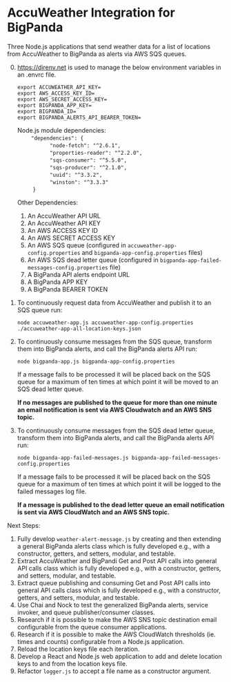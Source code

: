 # AccuWeather Integration for BigPanda

Three Node.js applications that send weather data for a list of locations from AccuWeather to BigPanda as alerts via AWS SQS queues.

0) https://direnv.net is used to manage the below environment variables in an .envrc file.

    `export ACCUWEATHER_API_KEY=`\
    `export AWS_ACCESS_KEY_ID=`\
    `export AWS_SECRET_ACCESS_KEY=`\
    `export BIGPANDA_APP_KEY=`\
    `export BIGPANDA_ID=`\
    `export BIGPANDA_ALERTS_API_BEARER_TOKEN=`

    Node.js module dependencies: \
        `"dependencies": {`\
                   `"node-fetch": "^2.6.1",`\
                   `"properties-reader": "^2.2.0",`\
                   `"sqs-consumer": "^5.5.0",`\
                   `"sqs-producer": "^2.1.0",`\
                   `"uuid": "^3.3.2",`\
                   `"winston": "^3.3.3"`\
         `}`

   Other Dependencies:
    1) An AccuWeather API URL
    2) An AccuWeather API KEY
    3) An AWS ACCESS KEY ID
    4) An AWS SECRET ACCESS KEY
    5) An AWS SQS queue (configured in `accuweather-app-config.properties` and `bigpanda-app-config.properties` files)
    6) An AWS SQS dead letter queue (configured in `bigpanda-app-failed-messages-config.properties` file)
    7) A BigPanda API alerts endpoint URL
    8) A BigPanda APP KEY
    9) A BigPanda BEARER TOKEN


1) To continuously request data from AccuWeather and publish it to an SQS queue run:
   
    `node accuweather-app.js accuweather-app-config.properties ./accuweather-app-all-location-keys.json`

2) To continuously consume messages from the SQS queue, transform them into BigPanda alerts, and call the BigPanda alerts API run:  

   `node bigpanda-app.js bigpanda-app-config.properties` 

    If a message fails to be processed it will be placed back on the SQS queue for a maximum of ten times at which point it will be moved to an SQS dead letter queue.

    **If no messages are published to the queue for more than one minute an email notification is sent via AWS Cloudwatch and an AWS SNS topic.**

3) To continuously consume messages from the SQS dead letter queue, transform them into BigPanda alerts, and call the BigPanda alerts API run: 

    `node bigpanda-app-failed-messages.js bigpanda-app-failed-messages-config.properties`

    If a message fails to be processed it will be placed back on the SQS queue for a maximum of ten times at which point it will be logged to the failed messages log file.

    **If a message is published to the dead letter queue an email notification is sent via AWS CloudWatch and an AWS SNS topic.**

Next Steps:
1) Fully develop `weather-alert-message.js` by creating and then extending a general BigPanda alerts class which is fully developed e.g., with a constructor, getters, and setters, modular, and testable.
2) Extract AccuWeather and BigPandi Get and Post API calls into general API calls class which is fully developed e.g., with a constructor, getters, and setters, modular, and testable.
3) Extract queue publishing and consuming Get and Post API calls into general API calls class which is fully developed e.g., with a constructor, getters, and setters, modular, and testable.
4) Use Chai and Nock to test the generalized BigPanda alerts, service invoker, and queue publisher/consumer classes.
5) Research if it is possible to make the AWS SNS topic destination email configurable from the queue consumer applications. 
6) Research if it is possible to make the AWS CloudWatch thresholds (ie. times and counts) configurable from a Node.js application.
7) Reload the location keys file each iteration.
8) Develop a React and Node.js web application to add and delete location keys to and from the location keys file.
9) Refactor `logger.js` to accept a file name as a constructor argument.
